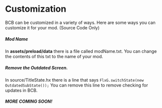 # Customization

BCB can be customized in a variety of ways. Here are some ways you can customize it for your mod. (Source Code Only)

##### Mod Name
In **assets/preload/data** there is a file called modName.txt. You can change the contents of this txt to the name of your mod.

##### Remove the Outdated Screen.
In source/TitleState.hx there is a line that says ```FlxG.switchState(new OutdatedSubState());``` 
You can remove this line to remove checking for updates in BCB.

##### MORE COMING SOON!